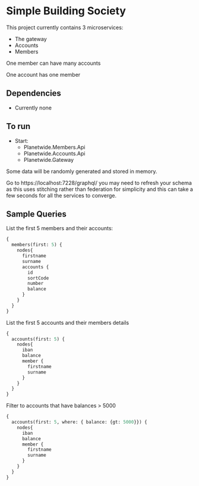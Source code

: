 #  Simple Building Society 

This project currently contains 3 microservices:

* The gateway
* Accounts
* Members

One member can have many accounts

One account has one member

## Dependencies

* Currently none

## To run
* Start:
  * Planetwide.Members.Api
  * Planetwide.Accounts.Api
  * Planetwide.Gateway

Some data will be randomly generated and stored in memory.

Go to https://localhost:7228/graphql/ you may need to refresh your schema as this uses stitching rather than federation for simplicity and this can take a few seconds for all the services to converge.

## Sample Queries

List the first 5 members and their accounts:

```graphql
{
  members(first: 5) {
    nodes{
      firstname
      surname
      accounts {
        id
        sortCode
        number
        balance
      }
    }
  }
}
```

List the first 5 accounts and their members details
```graphql
{
  accounts(first: 5) {
    nodes{
      iban
      balance
      member {
        firstname
        surname
      }
    }
  }
}
```

Filter to accounts that have balances > 5000
```graphql
{
  accounts(first: 5, where: { balance: {gt: 5000}}) {
    nodes{
      iban
      balance
      member {
        firstname
        surname
      }
    }
  }
}
```